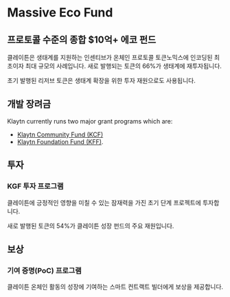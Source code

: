 # Massive Eco Fund

## 프로토콜 수준의 종합 $10억+ 에코 펀드 <a id="our-full-suite-protocol-level-eco-fund"></a>

클레이튼은 생태계를 지원하는 인센티브가 온체인 프로토콜 토큰노믹스에 인코딩된 최초이자 최대 규모의 사례입니다. 새로 발행되는 토큰의 66%가 생태계에 재투자됩니다.

초기 발행된 리저브 토큰은 생태계 확장을 위한 투자 재원으로도 사용됩니다.

## 개발 장려금 <a id="grant"></a>

Klaytn currently runs two major grant programs which are:

- [Klaytn Community Fund (KCF)](../token-economy.md#klaytn-community-fund)
- [Klaytn Foundation Fund (KFF)](../token-economy.md#klaytn-foundation-fund).

## 투자 <a id="invest"></a>

### KGF 투자 프로그램 <a id="kgf-investment-program"></a>

클레이튼에 긍정적인 영향을 미칠 수 있는 잠재력을 가진 초기 단계 프로젝트에 투자합니다.

새로 발행된 토큰의 54%가 클레이튼 성장 펀드의 주요 재원입니다.

## 보상 <a id="reward"></a>

### 기여 증명(PoC) 프로그램 <a id="poc-program"></a>

클레이튼 온체인 활동의 성장에 기여하는 스마트 컨트랙트 빌더에게 보상을 제공합니다.

